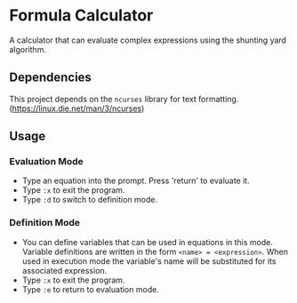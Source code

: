 # Formula Calculator

A calculator that can evaluate complex expressions using the shunting yard algorithm.

## Dependencies
This project depends on the `ncurses` library for text formatting. (https://linux.die.net/man/3/ncurses)

## Usage
### Evaluation Mode
- Type an equation into the prompt. Press 'return' to evaluate it.
- Type `:x` to exit the program.
- Type `:d` to switch to definition mode.

### Definition Mode
- You can define variables that can be used in equations in this mode. Variable definitions are written in the form `<name> = <expression>`. When used in execution mode the variable's name will be substituted for its associated expression.
- Type `:x` to exit the program.
- Type `:e` to return to evaluation mode.

